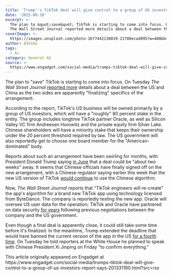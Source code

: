 ```yaml
---
title: 'Trump''s TikTok deal will give control to a group of US investors, report says'
date: '2025-09-16'
excerpt: >-
  The plan to &quot;save&quot; TikTok is starting to come into focus. On Tuesday
  The Wall Street Journal reported more details about a deal between the...
coverImage: >-
  https://images.unsplash.com/photo-1677442136019-21780ecad995?w=400&h=200&fit=crop&auto=format
author: AIVibe
tags:
  - Ai
category: General AI
source: >-
  https://www.engadget.com/social-media/trumps-tiktok-deal-will-give-control-to-a-group-of-us-investors-report-says-201331190.html?src=rss
---
```

<p>The plan to &quot;save&quot; TikTok is starting to come into focus. On Tuesday <em>The Wall Street Journal</em> <a data-i13n="elm:context_link;elmt:doNotAffiliate;cpos:1;pos:1" class="no-affiliate-link" href="https://www.wsj.com/tech/details-emerge-on-u-s-china-tiktok-deal-594e009f">reported more</a> details about a deal between the US and China as the two sides are apparently &quot;finalizing&quot; specifics of the arrangement.</p>
<p>According to the report, TikTok&#39;s US business will be owned primarily by a group of US investors, which will have a &quot;roughly&quot; 80 percent stake in the entity. The group includes longtime TikTok partner Oracle, as well as Silicon Valley VC firm Andreesen Horowitz and the private equity firm Silver Lake. Chinese shareholders will have a minority stake that keeps their ownership under the 20 percent threshold required by law. The US government will also reportedly get to choose one board member for the &quot;American-dominated&quot; body.&nbsp;</p>
<span id="end-legacy-contents"></span><p>Reports about such an arrangement have been swirling for months, with President Donald Trump saying  <a data-i13n="cpos:2;pos:1" href="https://www.cnn.com/2025/06/29/politics/trump-tiktok-buyer-bytedance-ban"><ins>in June</ins></a> that a deal could be &quot;about two weeks&quot; away. It seems that Chinese officials have finally signed off on the new arrangement, with a Chinese regulator saying earlier this week that the new US version of TikTok <a data-i13n="cpos:3;pos:1" href="https://www.engadget.com/apps/the-us-version-of-tiktok-might-still-use-the-chinese-algorithm-120046751.html"><ins>would continue</ins></a> to use the Chinese algorithm.</p>
<p>Now, <em>The Wall Street Journal </em>reports that &quot;TikTok engineers will re-create&quot; the app&#39;s algorithm for a brand new TikTok app using technology licensed from ByteDance. The company is reportedly testing the new app. Oracle will oversee US user data for the operation; TikTok and Oracle have partnered on data security <a data-i13n="cpos:4;pos:1" href="https://www.engadget.com/can-tiktok-convince-the-us-its-not-a-national-security-threat-173030115.html"><ins>for years</ins></a> following previous negotiations between the company and the US government.</p>
<p>Even though a final deal is apparently close, it could still take some time before it&#39;s finalized. In the meantime, Trump extended the deadline that would have banned the current version of the app in the US <a data-i13n="cpos:5;pos:1" href="https://www.bloomberg.com/news/articles/2025-09-16/trump-extends-deadline-to-secure-tiktok-deal-until-december-16"><ins>for a fourth time</ins></a>. On Tuesday he told reporters at the White House he planned to speak with Chinese President Xi Jinping on Friday &quot;to confirm everything.&quot;</p>This article originally appeared on Engadget at https://www.engadget.com/social-media/trumps-tiktok-deal-will-give-control-to-a-group-of-us-investors-report-says-201331190.html?src=rss
